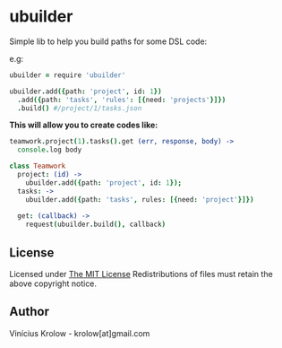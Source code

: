 ubuilder
===========

Simple lib to help you build paths for some DSL code:

e.g:

```coffee
ubuilder = require 'ubuilder'

ubuilder.add({path: 'project', id: 1})
  .add({path: 'tasks', 'rules': [{need: 'projects'}]})
  .build() #/project/1/tasks.json
```

**This will allow you to create codes like:**

```coffee
teamwork.project(1).tasks().get (err, response, body) ->
  console.log body

class Teamwork
  project: (id) ->
    ubuilder.add({path: 'project', id: 1});
  tasks: ->
    ubuilder.add({path: 'tasks', rules: [{need: 'project'}]})
    
  get: (callback) ->
    request(ubuilder.build(), callback)
```


## License

Licensed under <a href="http://krolow.mit-license.org/">The MIT License</a>
Redistributions of files must retain the above copyright notice.

## Author

Vinícius Krolow - krolow[at]gmail.com
